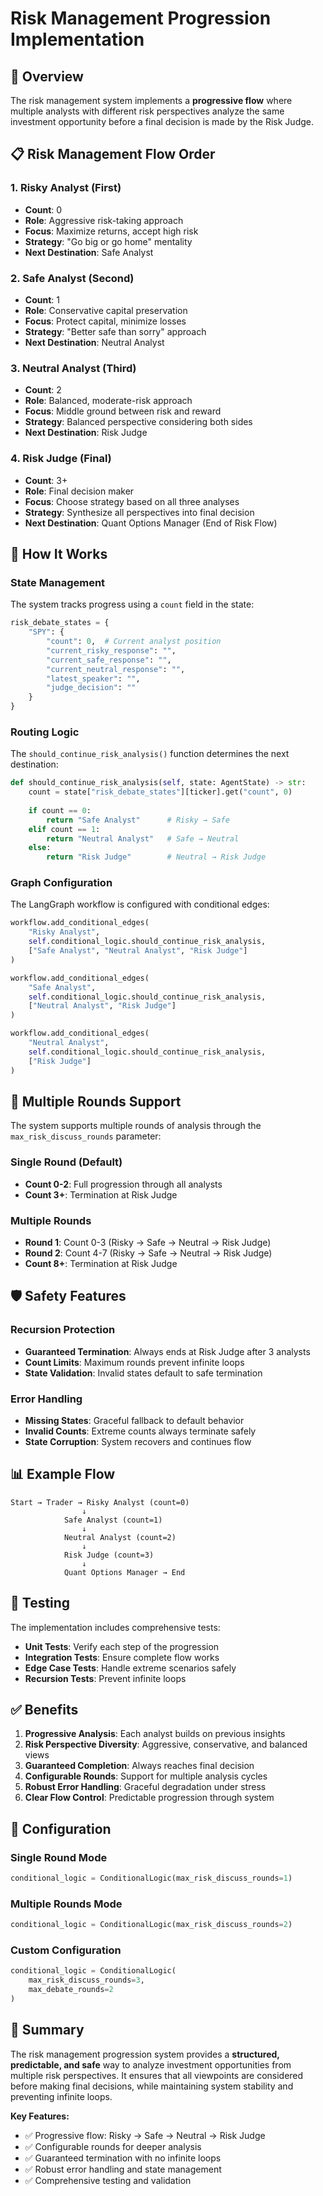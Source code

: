 # Risk Management Progression Implementation

## 🎯 Overview

The risk management system implements a **progressive flow** where multiple analysts with different risk perspectives analyze the same investment opportunity before a final decision is made by the Risk Judge.

## 📋 Risk Management Flow Order

### **1. Risky Analyst** (First)
- **Count**: 0
- **Role**: Aggressive risk-taking approach
- **Focus**: Maximize returns, accept high risk
- **Strategy**: "Go big or go home" mentality
- **Next Destination**: Safe Analyst

### **2. Safe Analyst** (Second)
- **Count**: 1
- **Role**: Conservative capital preservation
- **Focus**: Protect capital, minimize losses
- **Strategy**: "Better safe than sorry" approach
- **Next Destination**: Neutral Analyst

### **3. Neutral Analyst** (Third)
- **Count**: 2
- **Role**: Balanced, moderate-risk approach
- **Focus**: Middle ground between risk and reward
- **Strategy**: Balanced perspective considering both sides
- **Next Destination**: Risk Judge

### **4. Risk Judge** (Final)
- **Count**: 3+
- **Role**: Final decision maker
- **Focus**: Choose strategy based on all three analyses
- **Strategy**: Synthesize all perspectives into final decision
- **Next Destination**: Quant Options Manager (End of Risk Flow)

## 🔄 How It Works

### **State Management**
The system tracks progress using a `count` field in the state:

```python
risk_debate_states = {
    "SPY": {
        "count": 0,  # Current analyst position
        "current_risky_response": "",
        "current_safe_response": "",
        "current_neutral_response": "",
        "latest_speaker": "",
        "judge_decision": ""
    }
}
```

### **Routing Logic**
The `should_continue_risk_analysis()` function determines the next destination:

```python
def should_continue_risk_analysis(self, state: AgentState) -> str:
    count = state["risk_debate_states"][ticker].get("count", 0)
    
    if count == 0:
        return "Safe Analyst"      # Risky → Safe
    elif count == 1:
        return "Neutral Analyst"   # Safe → Neutral
    else:
        return "Risk Judge"        # Neutral → Risk Judge
```

### **Graph Configuration**
The LangGraph workflow is configured with conditional edges:

```python
workflow.add_conditional_edges(
    "Risky Analyst",
    self.conditional_logic.should_continue_risk_analysis,
    ["Safe Analyst", "Neutral Analyst", "Risk Judge"]
)

workflow.add_conditional_edges(
    "Safe Analyst", 
    self.conditional_logic.should_continue_risk_analysis,
    ["Neutral Analyst", "Risk Judge"]
)

workflow.add_conditional_edges(
    "Neutral Analyst",
    self.conditional_logic.should_continue_risk_analysis, 
    ["Risk Judge"]
)
```

## 🚀 Multiple Rounds Support

The system supports multiple rounds of analysis through the `max_risk_discuss_rounds` parameter:

### **Single Round (Default)**
- **Count 0-2**: Full progression through all analysts
- **Count 3+**: Termination at Risk Judge

### **Multiple Rounds**
- **Round 1**: Count 0-3 (Risky → Safe → Neutral → Risk Judge)
- **Round 2**: Count 4-7 (Risky → Safe → Neutral → Risk Judge)
- **Count 8+**: Termination at Risk Judge

## 🛡️ Safety Features

### **Recursion Protection**
- **Guaranteed Termination**: Always ends at Risk Judge after 3 analysts
- **Count Limits**: Maximum rounds prevent infinite loops
- **State Validation**: Invalid states default to safe termination

### **Error Handling**
- **Missing States**: Graceful fallback to default behavior
- **Invalid Counts**: Extreme counts always terminate safely
- **State Corruption**: System recovers and continues flow

## 📊 Example Flow

```
Start → Trader → Risky Analyst (count=0)
                ↓
            Safe Analyst (count=1) 
                ↓
            Neutral Analyst (count=2)
                ↓
            Risk Judge (count=3)
                ↓
            Quant Options Manager → End
```

## 🧪 Testing

The implementation includes comprehensive tests:

- **Unit Tests**: Verify each step of the progression
- **Integration Tests**: Ensure complete flow works
- **Edge Case Tests**: Handle extreme scenarios safely
- **Recursion Tests**: Prevent infinite loops

## ✅ Benefits

1. **Progressive Analysis**: Each analyst builds on previous insights
2. **Risk Perspective Diversity**: Aggressive, conservative, and balanced views
3. **Guaranteed Completion**: Always reaches final decision
4. **Configurable Rounds**: Support for multiple analysis cycles
5. **Robust Error Handling**: Graceful degradation under stress
6. **Clear Flow Control**: Predictable progression through system

## 🔧 Configuration

### **Single Round Mode**
```python
conditional_logic = ConditionalLogic(max_risk_discuss_rounds=1)
```

### **Multiple Rounds Mode**
```python
conditional_logic = ConditionalLogic(max_risk_discuss_rounds=2)
```

### **Custom Configuration**
```python
conditional_logic = ConditionalLogic(
    max_risk_discuss_rounds=3,
    max_debate_rounds=2
)
```

## 🎉 Summary

The risk management progression system provides a **structured, predictable, and safe** way to analyze investment opportunities from multiple risk perspectives. It ensures that all viewpoints are considered before making final decisions, while maintaining system stability and preventing infinite loops.

**Key Features:**
- ✅ Progressive flow: Risky → Safe → Neutral → Risk Judge
- ✅ Configurable rounds for deeper analysis
- ✅ Guaranteed termination with no infinite loops
- ✅ Robust error handling and state management
- ✅ Comprehensive testing and validation 